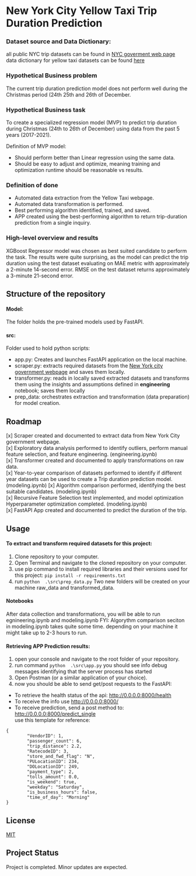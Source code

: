 # New York City Yellow Taxi Trip Duration Prediction

### Dataset source and Data Dictionary:
all public NYC trip datasets can be found in [NYC goverment web page](https://www.nyc.gov/site/tlc/about/tlc-trip-record-data.page)  
data dictionary for yellow taxi datasets can be found [here](https://www.nyc.gov/assets/tlc/downloads/pdf/data_dictionary_trip_records_yellow.pdf)

### Hypothetical Business problem
The current trip duration prediction model does not perform well during the Christmas period (24th 25th and 26th of December.
  
### Hypothetical Business task
To create a specialized regression model (MVP) to predict trip duration during Christmas (24th to 26th of December) using data from the past 5 years (2017-2021).  

Definition of MVP model:
- Should perform better than Linear regression using the same data.
- Should be easy to adjust and optimize, meaning training and optimization runtime should be reasonable vs results.

### Definition of done
* Automated data extraction from the Yellow Taxi webpage.
* Automated data transformation is performed.
* Best performing algorithm identified, trained, and saved.
* APP created using the best-performing algorithm to return trip-duration prediction from a single inquiry.

### High-level overview and results
XGBoost Regressor model was chosen as best suited candidate to perform the task. The results were quite surprising, as the model can predict the trip duration using the test dataset evaluating on MAE metric with approximately a 2-minute 14-second error. RMSE on the test dataset returns approximately a 3-minute 21-second error. 

## Structure of the repository
#### Model:
The folder holds the pre-trained models used by FastAPI.
#### src:
Folder used to hold python scripts:
* app.py: Creates and launches FastAPI application on the local machine.
* scraper.py: extracts required datasets from the [New York city government webpage](https://www.nyc.gov/site/tlc/about/tlc-trip-record-data.page) and saves them locally. 
* transformer.py: reads in locally saved extracted datasets and transforms them using the insights and assumptions defined in **engineering** notebook; saves them locally
* prep_data: orchestrates extraction and transformation (data preparation) for model creation.

## Roadmap

[x] Scraper created and documented to extract data from New York City government webpage.  
[x] Exploratory data analysis performed to identify outliers, perform manual feature selection, and feature engineering. (engineering.ipynb)  
[x] Transformer created and documented to apply transformations on raw data.  
[x] Year-to-year comparison of datasets performed to identify if different year datasets can be used to create a Trip duration prediction model. (modeling.ipynb)
[x] Algorithm comparison performed, identifying the best suitable candidates.  (modeling.ipynb)  
[x] Recursive Feature Selection test implemented, and model optimization Hyperparameter optimization completed. (modeling.ipynb)   
[x] FastAPI App created and documented to predict the duration of the trip.

## Usage

#### To extract and transform required datasets for this project:
1. Clone repository to your computer.  
2. Open Terminal and navigate to the cloned repository on your computer.  
3. use pip command to install required libraries and their versions used for this project: ```pip install -r requirements.txt```
4. run ```python  .\src\prep_data.py``` Two new folders will be created on your machine raw_data and transformed_data.

#### Notebooks
After data collection and transformations, you will be able to run egnineering.ipynb and modeling.ipynb
FYI: Algorythm comparison seciton in modeling.ipynb takes quite some time. depending on your machine it might take up to 2-3 hours to run.

#### Retrieving APP Prediction results:
1. open your console and navigate to the root folder of your repository.
2. run command ```python  .\src\app.py```
you should see info debug messages identifying that the server process has started
3. Open Postman (or a similar application of your choice).
4. now you should be able to send get/post requests to the FastAPI:
* To retrieve the health status of the api: http://0.0.0.0:8000/health
* To receive the info use http://0.0.0.0:8000/
* To receive prediction, send a post method to: http://0.0.0.0:8000/predict_single  
 use this template for reference:
```
{
        "VendorID": 1,
        "passenger_count": 6,
        "trip_distance": 2.2,
        "RatecodeID": 3,
        "store_and_fwd_flag": "N",
        "PULocationID": 234,
        "DOLocationID": 249,
        "payment_type": 2,
        "tolls_amount": 0.0,
        "is_weekend": true,
        "weekday": "Saturday",
        "is_business_hours": false,
        "time_of_day": "Morning"
}
```

## License

[MIT](https://choosealicense.com/licenses/mit/)

## Project Status

Project is completed. Minor updates are expected.